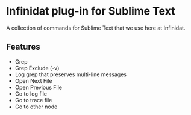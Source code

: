 Infinidat plug-in for Sublime Text
==================================

A collection of commands for Sublime Text that we use here at Infinidat.

Features
--------

* Grep
* Grep Exclude (-v)
* Log grep that preserves multi-line messages
* Open Next File
* Open Previous File
* Go to log file
* Go to trace file
* Go to other node
